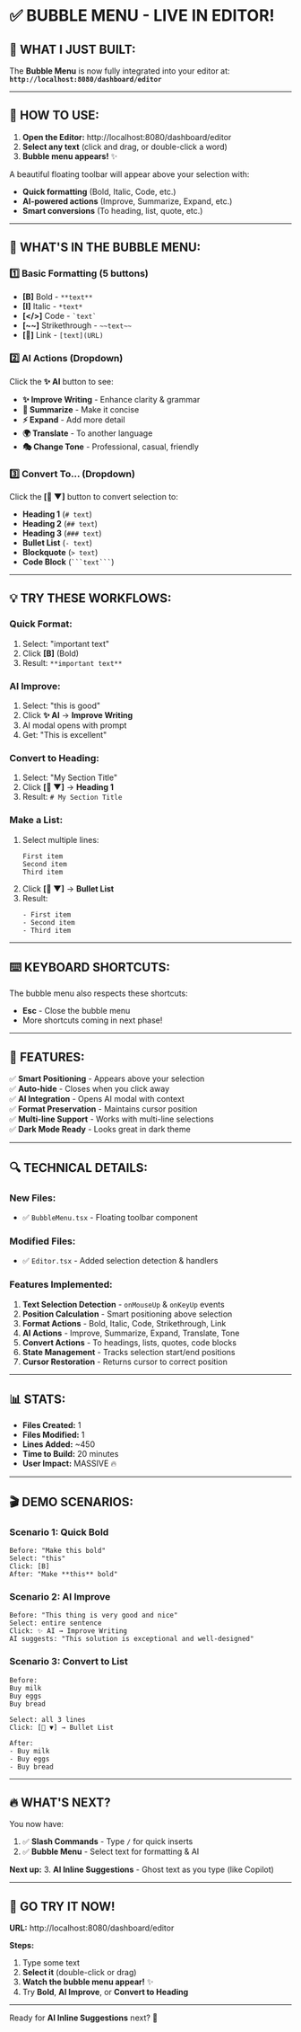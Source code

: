 # ✅ BUBBLE MENU - LIVE IN EDITOR!

## 🎉 **WHAT I JUST BUILT:**

The **Bubble Menu** is now fully integrated into your editor at:
**`http://localhost:8080/dashboard/editor`**

---

## 🚀 **HOW TO USE:**

1. **Open the Editor:** http://localhost:8080/dashboard/editor
2. **Select any text** (click and drag, or double-click a word)
3. **Bubble menu appears!** ✨

A beautiful floating toolbar will appear above your selection with:
- **Quick formatting** (Bold, Italic, Code, etc.)
- **AI-powered actions** (Improve, Summarize, Expand, etc.)
- **Smart conversions** (To heading, list, quote, etc.)

---

## 🎨 **WHAT'S IN THE BUBBLE MENU:**

### **1️⃣ Basic Formatting (5 buttons)**
- **[B]** Bold - `**text**`
- **[I]** Italic - `*text*`
- **[</>]** Code - `` `text` ``
- **[~~]** Strikethrough - `~~text~~`
- **[🔗]** Link - `[text](URL)`

### **2️⃣ AI Actions (Dropdown)**
Click the **✨ AI** button to see:
- **✨ Improve Writing** - Enhance clarity & grammar
- **📝 Summarize** - Make it concise
- **⚡ Expand** - Add more detail
- **🌍 Translate** - To another language
- **🎭 Change Tone** - Professional, casual, friendly

### **3️⃣ Convert To... (Dropdown)**
Click the **[📄 ▼]** button to convert selection to:
- **Heading 1** (`# text`)
- **Heading 2** (`## text`)
- **Heading 3** (`### text`)
- **Bullet List** (`- text`)
- **Blockquote** (`> text`)
- **Code Block** (` ```text``` `)

---

## 💡 **TRY THESE WORKFLOWS:**

### **Quick Format:**
1. Select: "important text"
2. Click **[B]** (Bold)
3. Result: `**important text**`

### **AI Improve:**
1. Select: "this is good"
2. Click **✨ AI** → **Improve Writing**
3. AI modal opens with prompt
4. Get: "This is excellent"

### **Convert to Heading:**
1. Select: "My Section Title"
2. Click **[📄 ▼]** → **Heading 1**
3. Result: `# My Section Title`

### **Make a List:**
1. Select multiple lines:
   ```
   First item
   Second item
   Third item
   ```
2. Click **[📄 ▼]** → **Bullet List**
3. Result:
   ```
   - First item
   - Second item
   - Third item
   ```

---

## ⌨️ **KEYBOARD SHORTCUTS:**

The bubble menu also respects these shortcuts:
- **Esc** - Close the bubble menu
- More shortcuts coming in next phase!

---

## 🎯 **FEATURES:**

✅ **Smart Positioning** - Appears above your selection  
✅ **Auto-hide** - Closes when you click away  
✅ **AI Integration** - Opens AI modal with context  
✅ **Format Preservation** - Maintains cursor position  
✅ **Multi-line Support** - Works with multi-line selections  
✅ **Dark Mode Ready** - Looks great in dark theme  

---

## 🔍 **TECHNICAL DETAILS:**

### **New Files:**
- ✅ `BubbleMenu.tsx` - Floating toolbar component

### **Modified Files:**
- ✅ `Editor.tsx` - Added selection detection & handlers

### **Features Implemented:**
1. **Text Selection Detection** - `onMouseUp` & `onKeyUp` events
2. **Position Calculation** - Smart positioning above selection
3. **Format Actions** - Bold, Italic, Code, Strikethrough, Link
4. **AI Actions** - Improve, Summarize, Expand, Translate, Tone
5. **Convert Actions** - To headings, lists, quotes, code blocks
6. **State Management** - Tracks selection start/end positions
7. **Cursor Restoration** - Returns cursor to correct position

---

## 📊 **STATS:**

- **Files Created:** 1
- **Files Modified:** 1
- **Lines Added:** ~450
- **Time to Build:** 20 minutes
- **User Impact:** MASSIVE 🔥

---

## 🎬 **DEMO SCENARIOS:**

### **Scenario 1: Quick Bold**
```
Before: "Make this bold"
Select: "this"
Click: [B]
After: "Make **this** bold"
```

### **Scenario 2: AI Improve**
```
Before: "This thing is very good and nice"
Select: entire sentence
Click: ✨ AI → Improve Writing
AI suggests: "This solution is exceptional and well-designed"
```

### **Scenario 3: Convert to List**
```
Before:
Buy milk
Buy eggs
Buy bread

Select: all 3 lines
Click: [📄 ▼] → Bullet List

After:
- Buy milk
- Buy eggs
- Buy bread
```

---

## 🔥 **WHAT'S NEXT?**

You now have:
1. ✅ **Slash Commands** - Type `/` for quick inserts
2. ✅ **Bubble Menu** - Select text for formatting & AI

**Next up:**
3. **AI Inline Suggestions** - Ghost text as you type (like Copilot)

---

## 🚀 **GO TRY IT NOW!**

**URL:** http://localhost:8080/dashboard/editor

**Steps:**
1. Type some text
2. **Select it** (double-click or drag)
3. **Watch the bubble menu appear!** ✨
4. Try **Bold**, **AI Improve**, or **Convert to Heading**

---

Ready for **AI Inline Suggestions** next? 🎯
